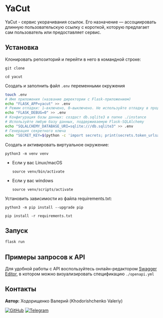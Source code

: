 # YaCut
YaCut - сервис укорачивания ссылок. Его назначение — ассоциировать длинную пользовательскую ссылку с короткой, которую предлагает сам пользователь или предоставляет сервис. 

## Установка
Клонировать репозиторий и перейти в него в командной строке:

```
git clone 
```

```
cd yacut
```
Создать и заполнить файл `.env` переменными окружения

```bash
touch .env
# Имя приложения (название директории с Flask-приложением)
echo "FLASK_APP=yacut" >> .env
# Режим отладки: 1—включено, 0—выключено. Не используйте отладку в продакшене!
echo "FLASK_DEBUG=0" >> .env
# Конфигурация базы данных: создаст db.sqlite3 в папке ./instance
# Используйте любую базу данных, поддерживаемую Flask-SQLAlchemy
echo "SQLALCHEMY_DATABASE_URI=sqlite:///db.sqlite3" >> .env
# Генерация секретного ключа
echo "SECRET_KEY=$(python -c 'import secrets; print(secrets.token_urlsafe(32))')" >> .env
```

Cоздать и активировать виртуальное окружение:

```
python3 -m venv venv
```

* Если у вас Linux/macOS

    ```
    source venv/bin/activate
    ```

* Если у вас windows

    ```
    source venv/scripts/activate
    ```

Установить зависимости из файла requirements.txt:

```
python3 -m pip install --upgrade pip
```

```
pip install -r requirements.txt
```
## Запуск
```bash
flask run
```
## Примеры запросов к API
Для удобной работы с API воспользуйтесь онлайн-редактором 
[Swagger Editor](https://editor.swagger.io/), 
в котором можно визуализировать спецификацию `./openapi.yml`

## Контакты
**Автор:** Ходорищенко Валерий (Khodorishchenko Valeriy)

[![GitHub](https://img.shields.io/badge/GitHub-%23000000?style=flat&logo=github&logoColor=white)](https://github.com/Valerii-Khodorishchenko)
[![Telegram](https://img.shields.io/badge/Telegram-%2300A9E0?style=flat&logo=telegram&logoColor=white)](https://t.me/KhodorishchenkoValerii)